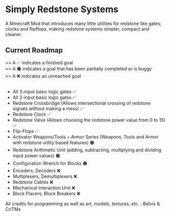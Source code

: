 # Simply Redstone Systems
A Minecraft Mod that introduces many little utilities for redstone like gates, clocks and flipflops, making redstone systems simpler, compact and cleaner. <br>

<h2>Current Roadmap</h2>
>> A ✅ indicates a finished goal <br>
>> A 🟠 indicates a goal that has been partially completed or is buggy <br>
>> A ❌ indicates an unreached goal
<br><br>

<ul>
<li> All 3-input basic logic gates ✅</li>
<li> All 2-input basic logic gates ✅</li>
<li> Redstone Crossbridge (Allows intersectional crossing of redstone signals without making a mess) ✅ </li>
<li> Redstone Clock ✅ </li>
<li> Redstone Valve (Allows choosing the redstone power value from 0 to 15) ✅ </li>
<li> Flip-Flops ✅</li>
<li> Activator Weapons/Tools + Armor Series (Weapons, Tools and Armor with redstone utility based features) 🟠 </li>
<li> Redstone Arithmetic Unit (adding, subtracting, multiplying and dividing input power values) 🟠 </li>
<li> Configuration Wrench for Blocks 🟠 </li>
<li> Encoders, Decoders ❌ </li>
<li> Multiplexers, Demultiplexers ❌</li>
<li> Redstone Cables ❌ </li>
<li> Mechanical Interaction Unit ❌</li>
<li> Block Placers, Block Breakers ❌</li>
</ul>

All credits for programming as well as art, models, textures, etc. : Belvix & CriTMx <br>
